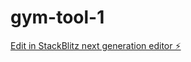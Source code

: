 # gym-tool-1

[Edit in StackBlitz next generation editor ⚡️](https://stackblitz.com/~/github.com/ali-linux-cloud/gym-tool-1)
